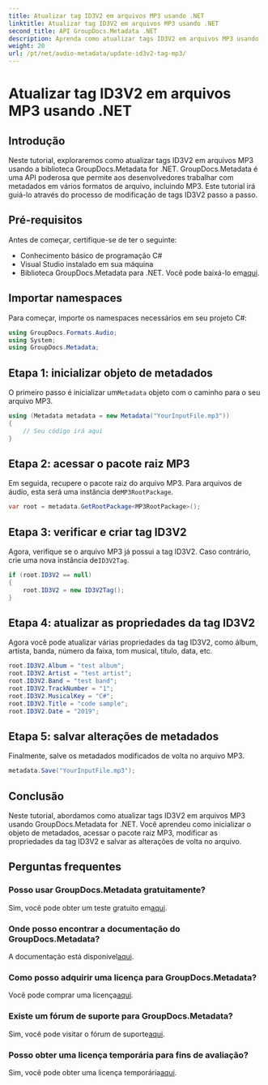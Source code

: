 ```yaml
---
title: Atualizar tag ID3V2 em arquivos MP3 usando .NET
linktitle: Atualizar tag ID3V2 em arquivos MP3 usando .NET
second_title: API GroupDocs.Metadata .NET
description: Aprenda como atualizar tags ID3V2 em arquivos MP3 usando .NET com GroupDocs.Metadata para gerenciamento eficiente de arquivos.
weight: 20
url: /pt/net/audio-metadata/update-id3v2-tag-mp3/
---
```


# Atualizar tag ID3V2 em arquivos MP3 usando .NET

## Introdução
Neste tutorial, exploraremos como atualizar tags ID3V2 em arquivos MP3 usando a biblioteca GroupDocs.Metadata for .NET. GroupDocs.Metadata é uma API poderosa que permite aos desenvolvedores trabalhar com metadados em vários formatos de arquivo, incluindo MP3. Este tutorial irá guiá-lo através do processo de modificação de tags ID3V2 passo a passo.
## Pré-requisitos
Antes de começar, certifique-se de ter o seguinte:
- Conhecimento básico de programação C#
- Visual Studio instalado em sua máquina
-  Biblioteca GroupDocs.Metadata para .NET. Você pode baixá-lo em[aqui](https://releases.groupdocs.com/metadata/net/).

## Importar namespaces
Para começar, importe os namespaces necessários em seu projeto C#:
```csharp
using GroupDocs.Formats.Audio;
using System;
using GroupDocs.Metadata;
```
## Etapa 1: inicializar objeto de metadados
 O primeiro passo é inicializar um`Metadata` objeto com o caminho para o seu arquivo MP3.
```csharp
using (Metadata metadata = new Metadata("YourInputFile.mp3"))
{
    // Seu código irá aqui
}
```
## Etapa 2: acessar o pacote raiz MP3
 Em seguida, recupere o pacote raiz do arquivo MP3. Para arquivos de áudio, esta será uma instância de`MP3RootPackage`.
```csharp
var root = metadata.GetRootPackage<MP3RootPackage>();
```
## Etapa 3: verificar e criar tag ID3V2
 Agora, verifique se o arquivo MP3 já possui a tag ID3V2. Caso contrário, crie uma nova instância de`ID3V2Tag`.
```csharp
if (root.ID3V2 == null)
{
    root.ID3V2 = new ID3V2Tag();
}
```
## Etapa 4: atualizar as propriedades da tag ID3V2
Agora você pode atualizar várias propriedades da tag ID3V2, como álbum, artista, banda, número da faixa, tom musical, título, data, etc.
```csharp
root.ID3V2.Album = "test album";
root.ID3V2.Artist = "test artist";
root.ID3V2.Band = "test band";
root.ID3V2.TrackNumber = "1";
root.ID3V2.MusicalKey = "C#";
root.ID3V2.Title = "code sample";
root.ID3V2.Date = "2019";
```
## Etapa 5: salvar alterações de metadados
Finalmente, salve os metadados modificados de volta no arquivo MP3.
```csharp
metadata.Save("YourInputFile.mp3");
```

## Conclusão
Neste tutorial, abordamos como atualizar tags ID3V2 em arquivos MP3 usando GroupDocs.Metadata for .NET. Você aprendeu como inicializar o objeto de metadados, acessar o pacote raiz MP3, modificar as propriedades da tag ID3V2 e salvar as alterações de volta no arquivo.

## Perguntas frequentes
### Posso usar GroupDocs.Metadata gratuitamente?
 Sim, você pode obter um teste gratuito em[aqui](https://releases.groupdocs.com/).
### Onde posso encontrar a documentação do GroupDocs.Metadata?
 A documentação está disponível[aqui](https://tutorials.groupdocs.com/metadata/net/).
### Como posso adquirir uma licença para GroupDocs.Metadata?
 Você pode comprar uma licença[aqui](https://purchase.groupdocs.com/buy).
### Existe um fórum de suporte para GroupDocs.Metadata?
 Sim, você pode visitar o fórum de suporte[aqui](https://forum.groupdocs.com/c/metadata/14).
### Posso obter uma licença temporária para fins de avaliação?
 Sim, você pode obter uma licença temporária[aqui](https://purchase.groupdocs.com/temporary-license/).